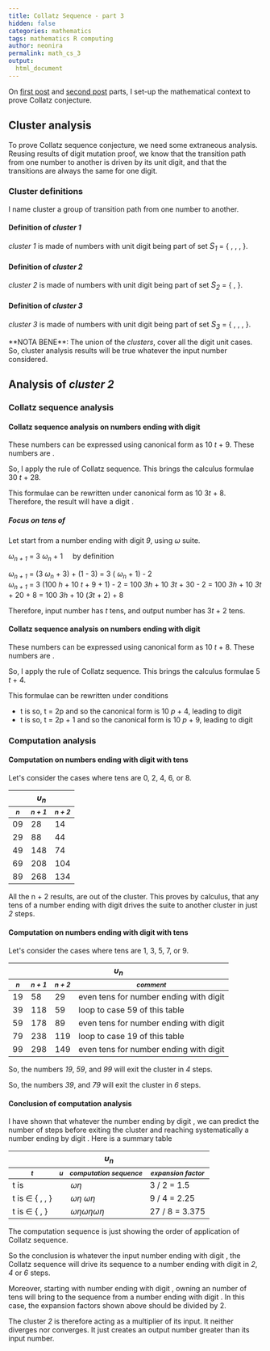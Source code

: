 ```yaml
---
title: Collatz Sequence - part 3
hidden: false
categories: mathematics
tags: mathematics R computing 
author: neonira
permalink: math_cs_3
output:
  html_document
---
```

On [first post](math_cs_1) and [second post](math_cs_2) parts, I set-up the mathematical context to prove Collatz conjecture.   

## Cluster analysis

To prove Collatz sequence conjecture, we need some extraneous analysis. Reusing results of digit mutation proof, we know that the transition path from one number to another is driven by its unit digit, and that the transitions are always the same for one digit.

### Cluster definitions

I name cluster a group of transition path from one number to another.

#### Definition of <cite class='kw'>cluster 1</cite>

<cite class='kw'>cluster 1</cite> is made of numbers with unit digit being part of set <cite class='kw' style='font-size:1.1em;'>S<sub>1</sub></cite> = { <span class='digit digit6'></span>, <span class='digit digit3'></span>, <span class='digit digit0'></span>, <span class='digit digit5'></span> }.

#### Definition of <cite class='kw'>cluster 2</cite>

<cite class='kw'>cluster 2</cite> is made of numbers with unit digit being part of set <cite class='kw' style='font-size:1.1em;'>S<sub>2</sub></cite> = { <span class='digit digit8'></span>, <span class='digit digit9'></span> }.

#### Definition of <cite class='kw'>cluster 3</cite>
<cite class='kw'>cluster 3</cite> is made of numbers with unit digit being part of set <cite class='kw' style='font-size:1.1em;'>S<sub>3</sub></cite> = { <span class='digit digit4'></span>, <span class='digit digit7'></span>, <span class='digit digit2'></span>, <span class='digit digit1'></span> }.

<span class='do'> 
**NOTA BENE**: The union of the <cite class='kw'>clusters</cite>, cover all the digit unit cases. So, cluster analysis results will be true whatever the input number considered.  
</span>


## Analysis of <cite class='kw'>cluster 2</cite>

### Collatz sequence analysis 

#### Collatz sequence analysis on numbers ending with digit <span class='digit digit9'></span> 
These numbers can be expressed using canonical form as 10 <cite class='kw'>t</cite> + 9. These numbers are <cite class='kw odd'></cite>.  

So, I apply the <cite class='kw odd'></cite> rule of Collatz sequence. This brings the calculus formulae 30 <cite class='kw'>t</cite> + 28.  

This formulae can be rewritten under canonical form as 10 3<cite class='kw'>t</cite> + 8. Therefore, the result will have a digit <span class='digit digit8'></span>.

##### Focus on tens of <span class='digit digit9'></span> 

Let start from a number ending with digit <cite class='kw'>9</cite>, using <cite class='kw'>&omega;</cite> suite.

<cite class='kw'> &omega;<sub>n + 1</sub></cite> = 3 <cite class='kw'> &omega;<sub>n</sub></cite> + 1 &nbsp;&nbsp;&nbsp; by definition

<cite class='kw'> &omega;<sub>n + 1</sub></cite> = (3 <cite class='kw'> &omega;<sub>n</sub></cite> + 3) + (1 - 3) =  3 (<cite class='kw'> &omega;<sub>n</sub></cite> + 1) - 2   
<cite class='kw'> &omega;<sub>n + 1</sub></cite> =  3 (100 <cite class='kw'>h</cite> + 10 <cite class='kw'>t</cite> + 9 + 1) - 2 = 100 <cite class='kw'>3h</cite> + 10 <cite class='kw'>3t</cite> + 30 - 2 = 100 <cite class='kw'>3h</cite> + 10 <cite class='kw'>3t</cite> + 20 + 8 = 100 <cite class='kw'>3h</cite> + 10 (<cite class='kw'>3t</cite> + 2) + 8

Therefore, input number has <cite class='kw'>t</cite> tens, and output number has 3<cite class='kw'>t</cite> + 2 tens.

#### Collatz sequence analysis on numbers ending with digit <span class='digit digit8'></span> 
These numbers can be expressed using canonical form as 10 <cite class='kw'>t</cite> + 8. These numbers are <cite class='kw even'></cite>.

So, I apply the <cite class='kw even'></cite> rule of Collatz sequence. This brings the calculus formulae 5 <cite class='kw'>t</cite> + 4.  

This formulae can be rewritten under conditions
* t is <cite class='kw even'></cite> so, t = 2p and so the canonical form is 10 <cite class='kw'>p</cite> + 4, leading to digit <span class='digit digit4'></span>
* t is <cite class='kw odd'></cite> so, t = 2p + 1 and so the canonical form is 10 <cite class='kw'>p</cite> + 9, leading to digit <span class='digit digit9'></span>

### Computation analysis 

#### Computation on numbers ending with digit <span class='digit digit9'></span> with <cite class='kw even'></cite> tens

Let's consider the cases where tens are 0, 2, 4, 6, or 8. 
<table>
<thead>
<tr style='font-weight:bold'>
<th colspan='3'> <cite class='kw'> &upsilon;<sub>n</sub></cite></th>
</tr>
<tr style='font-weight:bold;font-style:oblique;font-size:.8em'>
<th>n</th>
<th>n + 1</th>
<th>n + 2</th>
</tr>
</thead>
<tbody>
<tr><td>09</td><td>28</td><td>14</td></tr>
<tr><td>29</td><td>88</td><td>44</td></tr>
<tr><td>49</td><td>148</td><td>74</td></tr>
<tr><td>69</td><td>208</td><td>104</td></tr>
<tr><td>89</td><td>268</td><td>134</td></tr>
</tbody>
</table>

All the n + 2 results, are out of the cluster. This proves by calculus, that any <cite class='kw even'></cite> tens of a number ending with digit <span class='digit digit9'></span> drives the suite to another cluster in just <cite class='step'>2</cite> steps.

#### Computation on numbers ending with digit <span class='digit digit9'></span> with <cite class='kw odd'></cite> tens

Let's consider the cases where tens are 1, 3, 5, 7, or 9. 
<table>
<thead>
<tr style='font-weight:bold'>
<th colspan='4'> <cite class='kw'> &upsilon;<sub>n</sub></cite></th>
</tr>
<tr style='font-weight:bold;font-style:oblique;font-size:.8em'>
<th>n</th>
<th>n + 1</th>
<th>n + 2</th>
<th>comment</th>
</tr>
</thead>
<tbody>
<tr><td>19</td><td>58</td><td>29</td><td>even tens for number ending with digit <span class='digit digit9'></span></td></tr>
<tr><td>39</td><td>118</td><td>59</td><td>loop to case 59 of this table</td></tr>
<tr><td>59</td><td>178</td><td>89</td><td>even tens for number ending with digit <span class='digit digit9'></span></td></tr>
<tr><td>79</td><td>238</td><td>119</td><td>loop to case 19 of this table</td></tr>
<tr><td>99</td><td>298</td><td>149</td><td>even tens for number ending with digit <span class='digit digit9'></span></td></tr>
</tbody>
</table>

So, the numbers <cite class='kw'>19</cite>, <cite class='kw'>59</cite>, and <cite class='kw'>99</cite> will exit the cluster in <cite class='step'>4</cite> steps.  

So, the numbers <cite class='kw'>39</cite>, and <cite class='kw'>79</cite> will exit the cluster in <cite class='step'>6</cite> steps. 

#### Conclusion of computation analysis
I have shown that whatever the number ending by digit <span class='digit digit9'></span>, we can predict the number of steps before exiting the cluster and reaching systematically a number ending by digit <span class='digit digit4'></span>. Here is a summary table

<table>
<thead>
<tr style='font-weight:bold'>
<th colspan='5'> <cite class='kw'> &upsilon;<sub>n</sub></cite></th>
</tr>
<tr style='font-weight:bold;font-style:oblique;font-size:.8em'>
<th>t</th>
<th>u</th>
<th>computation sequence</th>
<th>expansion factor</th>
</tr>
</thead>
<tbody>
<tr>
<td>t is <cite class='kw even'></cite></td>
<td><span class='digit digit9'></span></td>
<td><cite class='kw'> &omega;</cite><cite class='arrow kw'>&eta;</cite></td>
<td>3 / 2 = 1.5</td>
</tr>
<tr>
<td>t is <cite class='kw odd'></cite> &isin; { <span class='digit digit1'></span>, <span class='digit digit5'></span>, <span class='digit digit9'></span> }</td>
<td><span class='digit digit9'></span></td>
<td><cite class='kw'> &omega;</cite><cite class='arrow kw'>&eta;</cite><cite class='arrow kw'> &omega;</cite><cite class='arrow kw'>&eta;</cite></td>
<td>9 / 4 = 2.25</td>
</tr>
<tr>
<td>t is <cite class='kw odd'></cite> &isin; { <span class='digit digit3'></span>, <span class='digit digit7'></span> }</td>
<td><span class='digit digit9'></span></td>
<td><cite class='kw'>&omega;</cite><cite class='arrow kw'>&eta;</cite><cite class='arrow kw'>&omega;</cite><cite class='arrow kw'>&eta;</cite><cite class='arrow kw'>&omega;</cite><cite class='arrow kw'>&eta;</cite></td>
<td>27 / 8 = 3.375</td>
</tr>
</tbody>
</table>

The computation sequence is just showing the order of application of Collatz sequence. 

So the conclusion is whatever the input number ending with digit <span class='digit digit9'></span>, the Collatz sequence will drive its sequence to a number ending with digit <span class='digit digit4'></span> in <cite class='step'>2</cite>, <cite class='step'>4</cite> or <cite class='step'>6</cite> steps.  

Moreover, starting with number ending with digit <span class='digit digit8'></span>, owning an <cite class='kw odd'></cite> number of tens will bring to the sequence from a number ending with digit <span class='digit digit9'></span>. In this case, the expansion factors shown above should be divided by 2.  

The cluster <cite class='kw'>2</cite> is therefore acting as a multiplier of its input. It neither diverges nor converges. It just creates an output number greater than its input number. 


<!--
### Entry point <cite class='kw'>8</cite> digit

Given a number ending with digit <cite class='kw'>8</cite>, its writing under canonical form is 10 <cite class='kw'>p</cite> + 8. As it is an <cite class='kw even'></cite> number, I have to apply a division by two, which brings a new canonical form of 10 <cite class='kw'>q</cite> + 9 when <cite class='kw'>p</cite> is <cite class='kw odd'></cite> &nbsp;&nbsp;&nbsp; with <cite class='kw'>q</cite> = <cite class='kw'>&#x230a;p / 2&#x230b;</cite> = <cite class='kw'>(p - 1) / 2</cite>&nbsp;&nbsp;&nbsp;<cite class='kw'>&isin; &#x2115; </cite>.  

Now, this computed intermediate results has an ending digit of <cite class='kw'>9</cite> and we have to apply the <cite class='kw'>&omega;</cite> suite calculus, which brings a new canonical form, that is 10 (3 <cite class='kw'>q</cite> + 2) + 8. 

Question: to escape this loop, we must prove that the decimal part <cite class='kw'>d</cite> of the canonical form turns systematically to be even. How to prove that?  
-->




